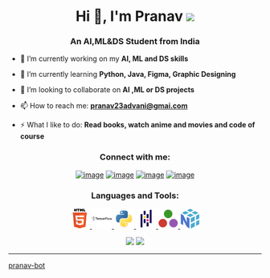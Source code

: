 <h1 align="center">Hi 👋, I'm Pranav <img height="40" src="https://emoji.gg/assets/emoji/7333-parrotdance.gif"></h1>
<h3 align="center">An AI,ML&DS Student from India</h3>

- 🔭 I’m currently working on my **AI, ML and DS skills**

- 🌱 I’m currently learning **Python, Java, Figma, Graphic Designing**

- 👯 I’m looking to collaborate on **AI ,ML or DS projects**

- 📫 How to reach me: **pranav23advani@gmai.com**

- ⚡ What I like to do: **Read books, watch anime and movies and code of course**

<h3 align="center">Connect with me:</h3>
<div align="center">

[![image](https://img.shields.io/badge/LinkedIn-0077B5?style=for-the-badge&logo=linkedin&logoColor=white)](https://www.linkedin.com/in/lauro_brant-1/)
[![image](https://img.shields.io/badge/Instagram-E4405F?style=for-the-badge&logo=instagram&logoColor=white)](https://www.instagram.com/pranavadvani2003/)
[![image](https://img.shields.io/badge/Twitter-1DA1F2?style=for-the-badge&logo=twitter&logoColor=white)](https://twitter.com/PranavAdvani3)
[![image](https://img.shields.io/badge/Gmail-D14836?style=for-the-badge&logo=gmail&logoColor=white)](mailto:produtor.pranav23advani@gmail.com)
  
</div>

<h3 align="center">Languages and Tools:</h3>

<p align="center"> 
  <a href="https://scikit-learn.org/stable/index.html" target="_blank"> 
    <img src="https://raw.githubusercontent.com/devicons/devicon/master/icons/html5/html5-original-wordmark.svg" alt="html5" width="40" height="40"/> 
  </a>
  <a href="https://www.tensorflow.org/" target="_blank"> 
    <img src="https://github.com/devicons/devicon/blob/master/icons/tensorflow/tensorflow-line-wordmark.svg" alt="css3" width="40" height="40"/> 
  </a> 
  <a href="https://www.python.org" target="_blank"> 
    <img src="https://raw.githubusercontent.com/devicons/devicon/master/icons/python/python-original.svg" alt="python" width="40" height="40"/> 
  </a>  
  <a href="https://pandas.pydata.org/" target="_blank"> 
    <img src="https://github.com/devicons/devicon/blob/master/icons/pandas/pandas-original.svg"alt="javascript" width="40" height="40"/> 
  </a> 
  <a href="https://julialang.org/" target="_blank"> 
    <img src="https://github.com/devicons/devicon/blob/master/icons/julia/julia-original.svg" alt="linux" width="40" height="40"/> 
  </a> 
  <a href="https://numpy.org/" target="_blank"> 
    <img src="https://github.com/devicons/devicon/blob/master/icons/numpy/numpy-original.svg" alt="git" width="40" height="40"/> 
  </a>
</p>

<p align= "center">
  <img height= "150" src="https://github-readme-stats.vercel.app/api?username=pranav-bot&theme=react&show_icons=true&include_all_commits=true" />
  <img height= "150" src="https://github-readme-stats.vercel.app/api/top-langs/?username=pranav-bot&theme=react&layout=compact" />
</p>

------

[pranav-bot](https://github.com/pranav-bot)
